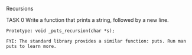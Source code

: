 Recursions

TASK 0 Write a function that prints a string, followed by a new line.
	
	Prototype: void _puts_recursion(char *s);

	FYI: The standard library provides a similar function: puts. Run man puts to learn more.
